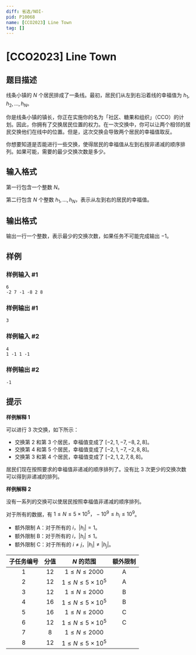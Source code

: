 ```yaml
---
diff: 省选/NOI-
pid: P10068
name: [CCO2023] Line Town
tag: []
---
```

# [CCO2023] Line Town
## 题目描述

线条小镇的 $N$ 个居民排成了一条线。最初，居民们从左到右沿着线的幸福值为 $h_{1}, h_{2}, \ldots, h_{N}$。

你是线条小镇的镇长，你正在实施你的名为「社区、糖果和组织」（CCO）的计划。因此，你拥有了交换居民位置的权力。在一次交换中，你可以让两个相邻的居民交换他们在线中的位置。但是，这次交换会导致两个居民的幸福值取反。

你想要知道是否能进行一些交换，使得居民的幸福值从左到右按非递减的顺序排列。如果可能，需要的最少交换次数是多少。
## 输入格式

第一行包含一个整数 $N$。

第二行包含 $N$ 个整数 $h_{1}, \ldots, h_{N}$，表示从左到右的居民的幸福值。
## 输出格式

输出一行一个整数，表示最少的交换次数，如果任务不可能完成输出 $-1$。
## 样例

### 样例输入 #1
```
6
-2 7 -1 -8 2 8
```
### 样例输出 #1
```
3
```
### 样例输入 #2
```
4
1 -1 1 -1
```
### 样例输出 #2
```
-1
```
## 提示

**样例解释 1**

可以进行 3 次交换，如下所示：

- 交换第 2 和第 3 个居民，幸福值变成了 $[-2,1,-7,-8,2,8]$。
- 交换第 4 和第 5 个居民，幸福值变成了 $[-2,1,-7,-2,8,8]$。
- 交换第 3 和第 4 个居民，幸福值变成了 $[-2,1,2,7,8,8]$。

居民们现在按照要求的幸福值非递减的顺序排列了。没有比 3 次更少的交换次数可以得到非递减的排列。

**样例解释 2**

没有一系列的交换可以使居民按照幸福值非递减的顺序排列。

对于所有的数据，有 $1\leq N\leq 5\times 10^5，-10^{9} \leq h_{i} \leq 10^{9}$。

- 额外限制 A：对于所有的 $i$，$\left|h_{i}\right| = 1$。
- 额外限制 B：对于所有的 $i$，$\left|h_{i}\right| \leq 1$。
- 额外限制 C：对于所有的 $i \neq j$，$\left|h_{i}\right| \neq\left|h_{j}\right|$。

子任务编号|	分值|	$N$ 的范围	|额外限制|
|:-:|:-:|:-:|:-:|
| 1	|12|	$1 \leq N \leq 2000$ |A|
|2	|12	|$1 \leq N \leq 5\times 10^5$|A|
|3	|12|	$1 \leq N \leq 2000$|B	|
|4	|16	|$1 \leq N \leq 5\times 10^5$|B|
|5	|16	|$1 \leq N \leq 2000$|	C|
|6	|12	|$1 \leq N \leq 5\times 10^5$|C |
|7|8	|$1 \leq N \leq 2000$ |	|
|8|12	|$1 \leq N \leq 5\times 10^5$ |	|
